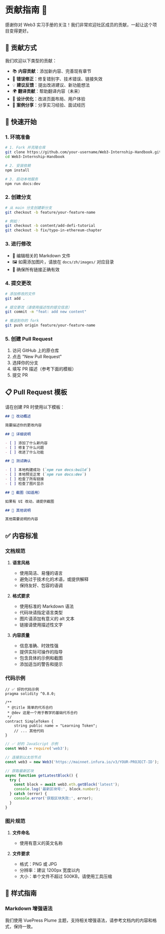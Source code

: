 # 贡献指南 📝

感谢你对 Web3 实习手册的关注！我们非常欢迎社区成员的贡献，一起让这个项目变得更好。

## 🎯 贡献方式

我们欢迎以下类型的贡献：

- 📚 **内容贡献**：添加新内容、完善现有章节
- 🐛 **错误修正**：修复错别字、技术错误、链接失效
- 💡 **建议反馈**：提出改进建议、新功能想法
- 🌍 **翻译贡献**：帮助翻译内容（未来）
- 🎨 **设计优化**：改进页面布局、用户体验
- 📖 **案例分享**：分享实习经验、面试经历

## 🚀 快速开始

### 1. 环境准备

```bash
# 1. Fork 并克隆仓库
git clone https://github.com/your-username/Web3-Internship-Handbook.git
cd Web3-Internship-Handbook

# 2. 安装依赖
npm install

# 3. 启动本地服务
npm run docs:dev
```

### 2. 创建分支

```bash
# 从 main 分支创建新分支
git checkout -b feature/your-feature-name

# 例如：
git checkout -b content/add-defi-tutorial
git checkout -b fix/typo-in-ethereum-chapter
```

### 3. 进行修改

- 📝 编辑相关的 Markdown 文件
- 🖼️ 如需添加图片，请放在 `docs/zh/images/` 对应目录
- 🔗 确保所有链接正确有效

### 4. 提交更改

```bash
# 添加修改的文件
git add .

# 提交更改（请使用描述性的提交信息）
git commit -m "feat: add new content"

# 推送到你的 fork
git push origin feature/your-feature-name
```

### 5. 创建 Pull Request

1. 访问 GitHub 上的原仓库
2. 点击 "New Pull Request"
3. 选择你的分支
4. 填写 PR 描述（参考下面的模板）
5. 提交 PR

## 📋 Pull Request 模板

请在创建 PR 时使用以下模板：

```markdown
## 🎯 改动概述

简要描述你的更改内容

## 📝 详细说明

- [ ] 添加了什么新内容
- [ ] 修复了什么问题
- [ ] 改进了什么功能

## 🧪 测试确认

- [ ] 本地构建成功 (`npm run docs:build`)
- [ ] 本地预览正常 (`npm run docs:dev`)
- [ ] 检查了所有链接
- [ ] 检查了图片显示

## 📸 截图（如适用）

如果有 UI 改动，请提供截图

## 💭 其他说明

其他需要说明的内容
```

## ✅ 内容标准

### 文档规范

1. **语言风格**

   - 使用简洁、易懂的语言
   - 避免过于技术化的术语，或提供解释
   - 保持友好、包容的语调

2. **格式要求**

   - 使用标准的 Markdown 语法
   - 代码块请指定语言类型
   - 图片请添加有意义的 alt 文本
   - 链接请使用描述性文字

3. **内容质量**
   - 信息准确、时效性强
   - 提供实际可操作的指导
   - 包含具体的示例和截图
   - 添加适当的警告和提示

### 代码示例

```solidity
// ✅ 好的代码示例
pragma solidity ^0.8.0;

/**
 * @title 简单的代币合约
 * @dev 这是一个用于教学的基础代币合约
 */
contract SimpleToken {
    string public name = "Learning Token";
    // ... 其他代码
}
```

```javascript
// ✅ 好的 JavaScript 示例
const Web3 = require('web3');

// 连接到以太坊节点
const web3 = new Web3('https://mainnet.infura.io/v3/YOUR-PROJECT-ID');

// 获取最新区块
async function getLatestBlock() {
  try {
    const block = await web3.eth.getBlock('latest');
    console.log('最新区块号:', block.number);
  } catch (error) {
    console.error('获取区块失败:', error);
  }
}
```

### 图片规范

1. **文件命名**

   - 使用有意义的英文名称

2. **文件要求**

   - 格式：PNG 或 JPG
   - 分辨率：建议 1200px 宽度以内
   - 大小：单个文件不超过 500KB，请使用工具压缩

## 🎨 样式指南

### Markdown 增强语法

我们使用 VuePress Plume 主题，支持相关增强语法，请参考文档内的内容和格式，保持一致。
